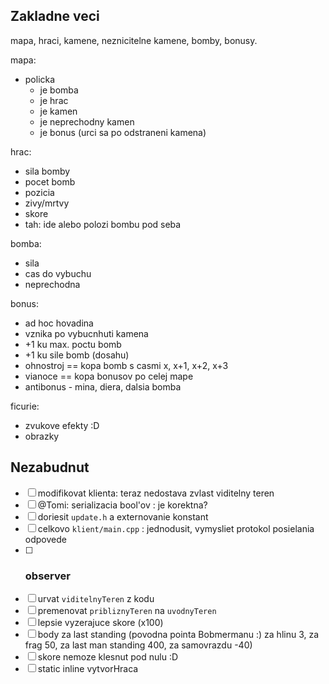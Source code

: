 Zakladne veci
---------------

mapa, hraci, kamene, neznicitelne kamene, bomby, bonusy.

mapa:
- policka
    - je bomba
    - je hrac
    - je kamen
    - je neprechodny kamen
    - je bonus (urci sa po odstraneni kamena)

hrac:
- sila bomby
- pocet bomb
- pozicia
- zivy/mrtvy
- skore
- tah: ide alebo polozi bombu pod seba

bomba:
- sila
- cas do vybuchu
- neprechodna

bonus:
- ad hoc hovadina
- vznika po vybucnhuti kamena
- +1 ku max. poctu bomb
- +1 ku sile bomb (dosahu)
- ohnostroj == kopa bomb s casmi x, x+1, x+2, x+3
- vianoce == kopa bonusov po celej mape
- antibonus - mina, diera, dalsia bomba

ficurie:
- zvukove efekty :D
- obrazky

Nezabudnut
-----------
- [ ] modifikovat klienta: teraz nedostava zvlast viditelny teren
- [ ] @Tomi: serializacia bool'ov : je korektna?
- [ ] doriesit `update.h` a externovanie konstant
- [ ] celkovo `klient/main.cpp` : jednodusit, vymysliet protokol posielania odpovede
- [ ] ### observer
- [ ] urvat `viditelnyTeren` z kodu
- [ ] premenovat `pribliznyTeren` na `uvodnyTeren`
- [ ] lepsie vyzerajuce skore (x100)
- [ ] body za last standing (povodna pointa Bobmermanu :)  za hlinu 3, za frag 50, za last man standing 400, za samovrazdu -40)
- [ ] skore nemoze klesnut pod nulu :D
- [ ] static inline vytvorHraca
